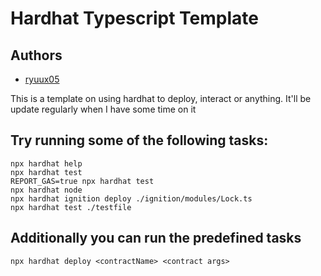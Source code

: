 # Hardhat Typescript Template

## Authors
- [ryuux05](https://github.com/ryuux05) 

This is a template on using hardhat to deploy, interact or anything.
It'll be update regularly when I have some time on it

## Try running some of the following tasks:

```shell
npx hardhat help
npx hardhat test
REPORT_GAS=true npx hardhat test
npx hardhat node
npx hardhat ignition deploy ./ignition/modules/Lock.ts
npx hardhat test ./testfile
```

## Additionally you can run the predefined tasks
```shell
npx hardhat deploy <contractName> <contract args>
```
